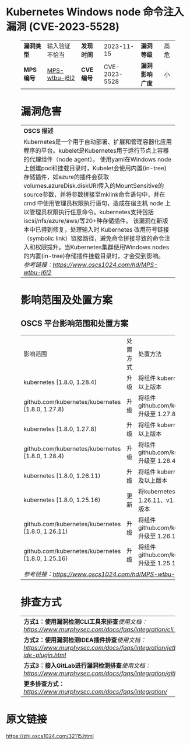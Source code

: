 # Kubernetes Windows node 命令注入漏洞 (CVE-2023-5528)
<figure class="wp-block-table">
    <table>
        <tbody>
        <tr>
            <td><strong>漏洞类型</strong></td>
            <td>输入验证不恰当</td>
            <td><strong>发现时间</strong></td>
            <td>2023-11-15</td>
            <td><strong>漏洞等级</strong></td>
            <td>高危</td>
        </tr>
        <tr>
            <td><strong>MPS编号</strong></td>
            <td><a href="https://www.oscs1024.com/hd/MPS-wtbu-j6l2">MPS-wtbu-j6l2</a></td>
            <td><strong>CVE编号</strong></td>
            <td>CVE-2023-5528</td>
            <td><strong>漏洞影响广度</strong></td>
            <td>小</td>
        </tr>
        </tbody>
    </table>
</figure>


<figure class="wp-block-table">
    <h1 class="wp-block-heading">漏洞危害</h1>
    <table>
        <tbody>
        <tr>
            <td><strong>OSCS 描述</strong></td>
        </tr>
        <tr>
            <td>Kubernetes是一个用于自动部署、扩展和管理容器化应用程序的平台。kubelet是Kubernetes用于运行节点上容器的代理组件（node agent）。
使用yaml在Windows node上创建pod和挂载目录时，Kubelet会使用内置(in-tree)存储插件，如azure的插件会获取volumes.azureDisk.diskURI传入的MountSensitive的source参数，并将参数拼接至mklink命令语句中，并在 cmd 中使用管理员权限执行语句，造成在宿主机 node 上以管理员权限执行任意命令。kubernetes支持包括iscsi/nfs/azure/aws/等20+种存储插件。
该漏洞在新版本中已得到修复，处理输入时 Kubernetes 改用符号链接（symbolic link）链接路径，避免命令拼接导致的命令注入和权限提升。当Kubernetes集群使用Windows nodes的内置(in-tree)存储插件挂载目录时，才会受到影响。<br><em>参考链接：<a
                    href="https://www.oscs1024.com/hd/MPS-wtbu-j6l2">https://www.oscs1024.com/hd/MPS-wtbu-j6l2</a></em>
            </td>
        </tr>
        </tbody>
    </table>
</figure>


<figure class="wp-block-table alignleft">
    <h1 class="wp-block-heading">影响范围及处置方案</h1>
    <h2 class="wp-block-heading"><strong>OSCS</strong> <strong>平台影响范围和处置方案</strong></h2>
    <table>
        <tbody>
        <tr>
            <td>影响范围</td>
            <td>处置方式</td>
            <td>处置方法</td>
        </tr>
        <tr><td rowspan="1">kubernetes [1.8.0, 1.28.4)</td><td>升级</td><td>将组件 kubernetes 升级至 1.28.4 及以上版本</td></tr><tr><td rowspan="1">github.com/kubernetes/kubernetes [1.8.0, 1.27.8)</td><td>升级</td><td>将组件 github.com/kubernetes/kubernetes 升级至 1.27.8 及以上版本</td></tr><tr><td rowspan="1">kubernetes [1.8.0, 1.27.8)</td><td>升级</td><td>将组件 kubernetes 升级至 1.27.8 及以上版本</td></tr><tr><td rowspan="1">github.com/kubernetes/kubernetes [1.8.0, 1.28.4)</td><td>升级</td><td>将组件 github.com/kubernetes/kubernetes 升级至 1.28.4 及以上版本</td></tr><tr><td rowspan="1">kubernetes [1.8.0, 1.26.11)</td><td>升级</td><td>将组件 kubernetes 升级至 1.26.11 及以上版本</td></tr><tr><td rowspan="1">kubernetes [1.8.0, 1.25.16)</td><td>更新</td><td>将kubernetes 升级至1.25.16、1.26.11、v1.27.8、v1.28.4或更高版本</td></tr><tr><td rowspan="1">github.com/kubernetes/kubernetes [1.8.0, 1.26.11)</td><td>升级</td><td>将组件 github.com/kubernetes/kubernetes 升级至 1.26.11 及以上版本</td></tr><tr><td rowspan="1">github.com/kubernetes/kubernetes [1.8.0, 1.25.16)</td><td>升级</td><td>将组件 github.com/kubernetes/kubernetes 升级至 1.25.16 及以上版本</td></tr>
        <tr>
            <td colspan="3"><em>参考链接：</em><em><a
                    href="https://www.oscs1024.com/hd/MPS-wtbu-j6l2">https://www.oscs1024.com/hd/MPS-wtbu-j6l2</a></em></td>
        </tr>
        </tbody>
    </table>
</figure>


<figure class="wp-block-table">
    <h1 class="wp-block-heading">排查方式</h1>
    <table>
        <tbody>
        <tr>
            <td><strong>方式1：使用漏洞检测CLI工具来排查</strong><em>使用文档：<a
                    href="https://www.murphysec.com/docs/faqs/integration/cli.html">https://www.murphysec.com/docs/faqs/integration/cli.html</a></em>
            </td>
        </tr>
        <tr>
            <td><strong>方式2：使用漏洞检测IDEA插件排查</strong><em>使用文档：<a
                    href="https://www.murphysec.com/docs/faqs/integration/jetbrains-ide-plugin.html">https://www.murphysec.com/docs/faqs/integration/jetbrains-ide-plugin.html</a></em>
            </td>
        </tr>
        <tr>
            <td><strong>方式3：接入GitLab进行漏洞检测排查</strong><em>使用文档：<a
                    href="https://www.murphysec.com/docs/faqs/integration/gitlab.html">https://www.murphysec.com/docs/faqs/integration/gitlab.html</a></em>
            </td>
        </tr>
        <tr>
            <td><strong>更多排查方式：</strong><em><a
                    href="https://www.murphysec.com/docs/faqs/integration/">https://www.murphysec.com/docs/faqs/integration/</a></em>
            </td>
        </tr>
        </tbody>
    </table>
</figure>
<h1>原文链接</h1>
<p><a href="https://zhi.oscs1024.com/32115.html">https://zhi.oscs1024.com/32115.html</a></p>